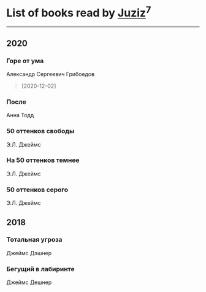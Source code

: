 # List of books read by [Juziz](http://vk.com/id396008489)<sup>7</sup>
---

## 2020

### Горе от ума
Александр Сергеевич Грибоедов
> [2020-12-02] 


### После
Анна Тодд


### 50 оттенков свободы
Э.Л. Джеймс


### На 50 оттенков темнее
Э.Л. Джеймс


### 50 оттенков серого
Э.Л. Джеймс



## 2018

### Тотальная угроза
Джеймс Дэшнер


### Бегущий в лабиринте
Джеймс Дешнер



